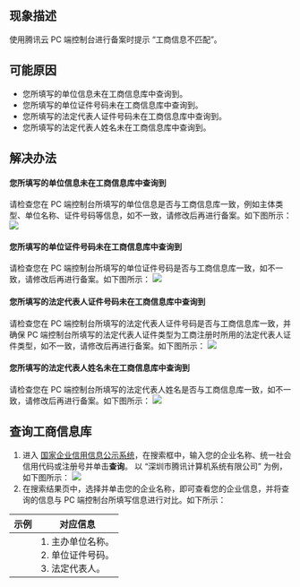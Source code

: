 ## 现象描述
使用腾讯云 PC 端控制台进行备案时提示 “工商信息不匹配”。

## 可能原因
- 您所填写的单位信息未在工商信息库中查询到。
- 您所填写的单位证件号码未在工商信息库中查询到。
- 您所填写的法定代表人证件号码未在工商信息库中查询到。
- 您所填写的法定代表人姓名未在工商信息库中查询到。

## 解决办法
#### 您所填写的单位信息未在工商信息库中查询到
请检查您在 PC 端控制台所填写的单位信息是否与工商信息库一致，例如主体类型、单位名称、证件号码等信息，如不一致，请修改后再进行备案。如下图所示：
![](https://qcloudimg.tencent-cloud.cn/raw/190031e8bc2ab77201b081a1beab96e7.png)


#### 您所填写的单位证件号码未在工商信息库中查询到
请检查您在 PC 端控制台所填写的单位证件号码是否与工商信息库一致，如不一致，请修改后再进行备案。如下图所示：
![](https://qcloudimg.tencent-cloud.cn/raw/0ae07e9e3dc5c27aed700ffd4f31e976.png)

#### 您所填写的法定代表人证件号码未在工商信息库中查询到
请检查您在 PC 端控制台所填写的法定代表人证件号码是否与工商信息库一致，并确保 PC 端控制台所填写的法定代表人证件类型为工商注册时所用的法定代表人证件类型，如不一致，请修改后再进行备案。如下图所示：
![](https://qcloudimg.tencent-cloud.cn/raw/25812d09d39f1a387b41b32e502e4af4.png)

#### 您所填写的法定代表人姓名未在工商信息库中查询到
请检查您在 PC 端控制台所填写的法定代表人姓名是否与工商信息库一致，如不一致，请修改后再进行备案。如下图所示：
![](https://qcloudimg.tencent-cloud.cn/raw/1bb4f39b9009196298ed5929b0249a0e.png)


## 查询工商信息库
1. 进入 [国家企业信用信息公示系统](http://www.gsxt.gov.cn/index.html)，在搜索框中，输入您的企业名称、统一社会信用代码或注册号并单击**查询**。
以 “深圳市腾讯计算机系统有限公司” 为例，如下图所示：
![](https://main.qcloudimg.com/raw/ccb81eb09b257803bcddae00df91a6b5.png)
2. 在搜索结果页中，选择并单击您的企业名称，即可查看您的企业信息，并将查询的信息与 PC 端控制台所填写信息进行对比。如下所示：
<table>
<thead>
<tr>
<th>示例</th>
<th>对应信息</th>
</tr>
</thead>
<tbody><tr>
<td><img src="https://qcloudimg.tencent-cloud.cn/raw/e19977b6756f2f617c78c5038166e3f6.png" alt=""></td>
<td>1. 主办单位名称。<br>2. 单位证件号码。<br>3. 法定代表人。</td>
</tr>
</tbody></table>











